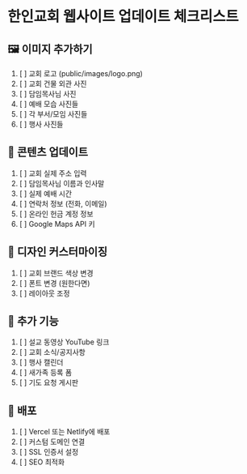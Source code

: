 # 한인교회 웹사이트 업데이트 체크리스트

## 🖼️ 이미지 추가하기
1. [ ] 교회 로고 (public/images/logo.png)
2. [ ] 교회 건물 외관 사진
3. [ ] 담임목사님 사진
4. [ ] 예배 모습 사진들
5. [ ] 각 부서/모임 사진들
6. [ ] 행사 사진들

## 📄 콘텐츠 업데이트
1. [ ] 교회 실제 주소 입력
2. [ ] 담임목사님 이름과 인사말
3. [ ] 실제 예배 시간
4. [ ] 연락처 정보 (전화, 이메일)
5. [ ] 온라인 헌금 계정 정보
6. [ ] Google Maps API 키

## 🎨 디자인 커스터마이징
1. [ ] 교회 브랜드 색상 변경
2. [ ] 폰트 변경 (원한다면)
3. [ ] 레이아웃 조정

## 📱 추가 기능
1. [ ] 설교 동영상 YouTube 링크
2. [ ] 교회 소식/공지사항
3. [ ] 행사 캘린더
4. [ ] 새가족 등록 폼
5. [ ] 기도 요청 게시판

## 🚀 배포
1. [ ] Vercel 또는 Netlify에 배포
2. [ ] 커스텀 도메인 연결
3. [ ] SSL 인증서 설정
4. [ ] SEO 최적화